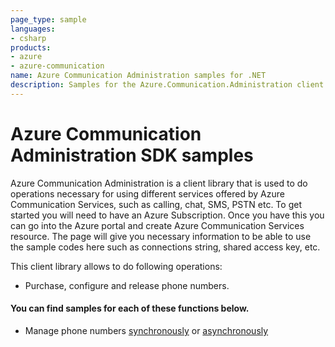 ```yaml
---
page_type: sample
languages:
- csharp
products:
- azure
- azure-communication
name: Azure Communication Administration samples for .NET
description: Samples for the Azure.Communication.Administration client library
---
```


# Azure Communication Administration SDK samples

Azure Communication Administration is a client library that is used to do operations necessary for using different services offered by Azure Communication Services, such as calling, chat, SMS, PSTN etc.
To get started you will need to have an Azure Subscription. Once you have this you can go into the Azure portal and create Azure Communication Services resource. The page will give you necessary information to be able to use the sample codes here such as connections string, shared access key, etc.

This client library allows to do following operations:
 - Purchase, configure and release phone numbers.

 #### You can find samples for each of these functions below.
 - Manage phone numbers [synchronously][sample_admin] or [asynchronously][sample_admin_async]

<!-- LINKS -->
[sample_admin]: https://github.com/Azure/azure-sdk-for-net/blob/master/sdk/communication/Azure.Communication.Administration/samples/Sample2_PhoneNumberAdministrationClient.md
[sample_admin_async]: https://github.com/Azure/azure-sdk-for-net/blob/master/sdk/communication/Azure.Communication.Administration/samples/Sample2_PhoneNumberAdministrationClientAsync.md
